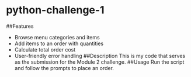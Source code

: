 # python-challenge-1
##Features
- Browse menu categories and items
- Add items to an order with quantities
- Calculate total order cost
- User-friendly error handling
##Description
This is my code that serves as the submission for the Module 2 challenge.
##Usage
Run the script and follow the prompts to place an order.
